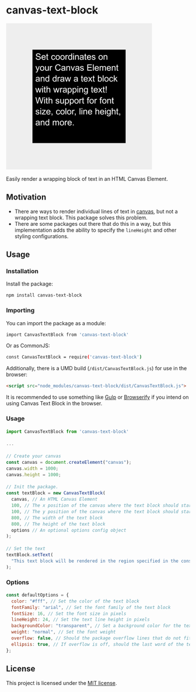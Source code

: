 # canvas-text-block

![Example image generated with canvas-text-block](/img/example-canvas.png)

Easily render a wrapping block of text in an HTML Canvas Element.

## Motivation

- There are ways to render individual lines of text in [canvas](https://developer.mozilla.org/en-US/docs/Web/API/HTMLCanvasElement), but not a wrapping text block. This package solves this problem.
- There are some packages out there that do this in a way, but this implementation adds the ability to specify the `lineHeight` and other styling configurations.

## Usage

### Installation

Install the package:

```bash
npm install canvas-text-block
```

### Importing

You can import the package as a module:

```bash
import CanvasTextBlock from 'canvas-text-block'
```

Or as CommonJS:

```bash
const CanvasTextBlock = require('canvas-text-block')
```

Additionally, there is a UMD build (`/dist/CanvasTextBlock.js`) for use in the browser:

```html
<script src="node_modules/canvas-text-block/dist/CanvasTextBlock.js">
```

It is recommended to use something like [Gulp](https://gulpjs.com/) or [Browserify](http://browserify.org/) if you intend on using Canvas Text Block in the browser.

### Usage

```js
import CanvasTextBlock from 'canvas-text-block'

...

// Create your canvas
const canvas = document.createElement("canvas");
canvas.width = 1000;
canvas.height = 1000;

// Init the package.
const textBlock = new CanvasTextBlock(
  canvas, // An HTML Canvas Element
  100, // The x position of the canvas where the text block should start
  100, // The y position of the canvas where the text block should start
  800, // The width of the text block
  800, // The height of the text block
  options // An optional options config object
);

// Set the text
textBlock.setText(
  "This text block will be rendered in the region specified in the constructor above"
);
```

### Options

```js
const defaultOptions = {
  color: "#fff", // Set the color of the text block
  fontFamily: "arial", // Set the font family of the text block
  fontSize: 16, // Set the font size in pixels
  lineHeight: 24, // Set the text line height in pixels
  backgroundColor: "transparent", // Set a background color for the text block
  weight: "normal", // Set the font weight
  overflow: false, // Should the package overflow lines that do not fit in the text block
  ellipsis: true, // If overflow is off, should the last word of the text block have an ellipsis?
};
```

## License

This project is licensed under the [MIT license](https://github.com/blakewilson/canvas-text-block/blob/master/LICENSE).
